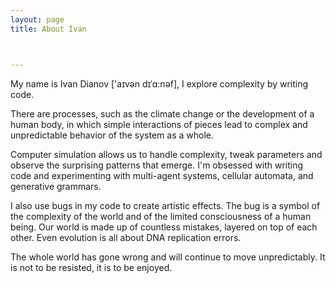 ```yaml
---
layout: page
title: About Ivan



---
```


My name is Ivan Dianov ['aɪvən dɪˈɑ:nəf], I explore complexity by writing code.

There are processes, such as the climate change or the development of a human body, in which simple interactions of pieces lead to complex and unpredictable behavior of the system as a whole.


Computer simulation allows us to handle complexity, tweak parameters and observe the surprising patterns that emerge. I'm obsessed with writing code and experimenting with multi-agent systems, cellular automata, and generative grammars.


I also use bugs in my code to create artistic effects. The bug is a symbol of the complexity of the world and of the limited consciousness of a human being. Our world is made up of countless mistakes, layered on top of each other. Even evolution is all about DNA replication errors.


The whole world has gone wrong and will continue to move unpredictably. It is not to be resisted, it is to be enjoyed.

